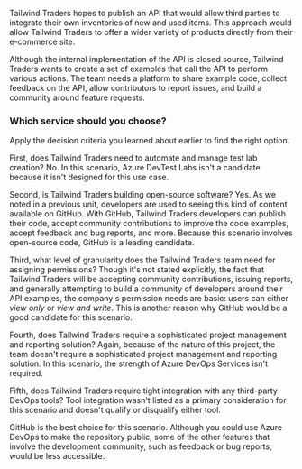 Tailwind Traders hopes to publish an API that would allow third parties to integrate their own inventories of new and used items. This approach would allow Tailwind Traders to offer a wider variety of products directly from their e-commerce site.

Although the internal implementation of the API is closed source, Tailwind Traders wants to create a set of examples that call the API to perform various actions. The team needs a platform to share example code, collect feedback on the API, allow contributors to report issues, and build a community around feature requests.

### Which service should you choose?

Apply the decision criteria you learned about earlier to find the right option.

First, does Tailwind Traders need to automate and manage test lab creation? No. In this scenario, Azure DevTest Labs isn't a candidate because it isn't designed for this use case.

Second, is Tailwind Traders building open-source software?  Yes. As we noted in a previous unit, developers are used to seeing this kind of content available on GitHub.  With GitHub, Tailwind Traders developers can publish their code, accept community contributions to improve the code examples, accept feedback and bug reports, and more. Because this scenario involves open-source code, GitHub is a leading candidate.

Third, what level of granularity does the Tailwind Traders team need for assigning permissions? Though it's not stated explicitly, the fact that Tailwind Traders will be accepting community contributions, issuing reports, and generally attempting to build a community of developers around their API examples, the company's permission needs are basic: users can either *view only* or *view and write*. This is another reason why GitHub would be a good candidate for this scenario.

Fourth, does Tailwind Traders require a sophisticated project management and reporting solution? Again, because of the nature of this project, the team doesn't require a sophisticated project management and reporting solution. In this scenario, the strength of Azure DevOps Services isn't required.

Fifth, does Tailwind Traders require tight integration with any third-party DevOps tools? Tool integration wasn't listed as a primary consideration for this scenario and doesn't qualify or disqualify either tool.

GitHub is the best choice for this scenario. Although you could use Azure DevOps to make the repository public, some of the other features that involve the development community, such as feedback or bug reports, would be less accessible.
